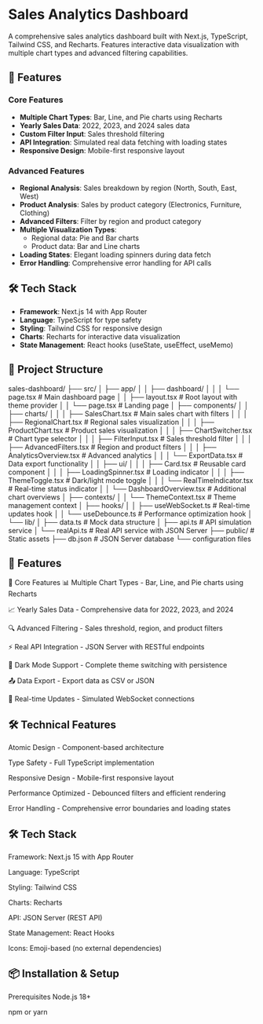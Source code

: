 # Sales Analytics Dashboard

A comprehensive sales analytics dashboard built with Next.js, TypeScript, Tailwind CSS, and Recharts. Features interactive data visualization with multiple chart types and advanced filtering capabilities.

## 🚀 Features

### Core Features
- **Multiple Chart Types**: Bar, Line, and Pie charts using Recharts
- **Yearly Sales Data**: 2022, 2023, and 2024 sales data
- **Custom Filter Input**: Sales threshold filtering
- **API Integration**: Simulated real data fetching with loading states
- **Responsive Design**: Mobile-first responsive layout

### Advanced Features
- **Regional Analysis**: Sales breakdown by region (North, South, East, West)
- **Product Analysis**: Sales by product category (Electronics, Furniture, Clothing)
- **Advanced Filters**: Filter by region and product category
- **Multiple Visualization Types**: 
  - Regional data: Pie and Bar charts
  - Product data: Bar and Line charts
- **Loading States**: Elegant loading spinners during data fetch
- **Error Handling**: Comprehensive error handling for API calls

## 🛠 Tech Stack

- **Framework**: Next.js 14 with App Router
- **Language**: TypeScript for type safety
- **Styling**: Tailwind CSS for responsive design
- **Charts**: Recharts for interactive data visualization
- **State Management**: React hooks (useState, useEffect, useMemo)

## 📁 Project Structure

sales-dashboard/
├── src/
│   ├── app/
│   │   ├── dashboard/
│   │   │   └── page.tsx          # Main dashboard page
│   │   ├── layout.tsx            # Root layout with theme provider
│   │   └── page.tsx              # Landing page
│   ├── components/
│   │   ├── charts/
│   │   │   ├── SalesChart.tsx    # Main sales chart with filters
│   │   │   ├── RegionalChart.tsx # Regional sales visualization
│   │   │   ├── ProductChart.tsx  # Product sales visualization
│   │   │   ├── ChartSwitcher.tsx # Chart type selector
│   │   │   ├── FilterInput.tsx   # Sales threshold filter
│   │   │   ├── AdvancedFilters.tsx # Region and product filters
│   │   │   ├── AnalyticsOverview.tsx # Advanced analytics
│   │   │   └── ExportData.tsx    # Data export functionality
│   │   ├── ui/
│   │   │   ├── Card.tsx          # Reusable card component
│   │   │   ├── LoadingSpinner.tsx # Loading indicator
│   │   │   ├── ThemeToggle.tsx   # Dark/light mode toggle
│   │   │   └── RealTimeIndicator.tsx # Real-time status indicator
│   │   └── DashboardOverview.tsx # Additional chart overviews
│   ├── contexts/
│   │   └── ThemeContext.tsx      # Theme management context
│   ├── hooks/
│   │   ├── useWebSocket.ts       # Real-time updates hook
│   │   └── useDebounce.ts        # Performance optimization hook
│   └── lib/
│       ├── data.ts               # Mock data structure
│       ├── api.ts                # API simulation service
│       └── realApi.ts            # Real API service with JSON Server
├── public/                       # Static assets
├── db.json                       # JSON Server database
└── configuration files


## 📸 Features

🎯 Core Features
📊 Multiple Chart Types - Bar, Line, and Pie charts using Recharts

📈 Yearly Sales Data - Comprehensive data for 2022, 2023, and 2024

🔍 Advanced Filtering - Sales threshold, region, and product filters

⚡ Real API Integration - JSON Server with RESTful endpoints

🎨 Dark Mode Support - Complete theme switching with persistence

📤 Data Export - Export data as CSV or JSON

🔄 Real-time Updates - Simulated WebSocket connections

## 🛠 Technical Features

Atomic Design - Component-based architecture

Type Safety - Full TypeScript implementation

Responsive Design - Mobile-first responsive layout

Performance Optimized - Debounced filters and efficient rendering

Error Handling - Comprehensive error boundaries and loading states


## 🛠 Tech Stack

Framework: Next.js 15 with App Router

Language: TypeScript

Styling: Tailwind CSS

Charts: Recharts

API: JSON Server (REST API)

State Management: React Hooks

Icons: Emoji-based (no external dependencies)

## 📦 Installation & Setup

Prerequisites
Node.js 18+

npm or yarn